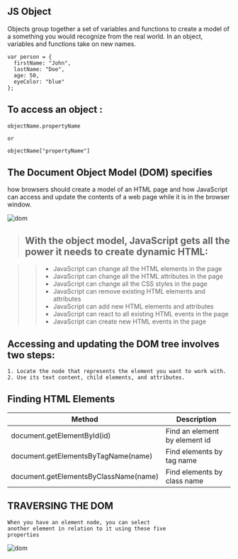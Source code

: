 ## JS Object 


Objects group together a set of variables and functions to create a model
of a something you would recognize from the real world. In an object,
variables and functions take on new names. 

```
var person = {
  firstName: "John",
  lastName: "Doe",
  age: 50,
  eyeColor: "blue"
};

```


## To access an object :

```
objectName.propertyName

or

objectName["propertyName"]
```

## The Document Object Model (DOM) specifies
how browsers should create a model of an HTML
page and how JavaScript can access and update the
contents of a web page while it is in the browser window. 


![dom](https://www.w3schools.com/js/pic_htmltree.gif)




> ## With the object model, JavaScript gets all the power it needs to create dynamic HTML:

>> + JavaScript can change all the HTML elements in the page
>> + JavaScript can change all the HTML attributes in the page
>> + JavaScript can change all the CSS styles in the page
>> + JavaScript can remove existing HTML elements and attributes
>> + JavaScript can add new HTML elements and attributes
>> + JavaScript can react to all existing HTML events in the page
>> + JavaScript can create new HTML events in the page


## Accessing and updating the DOM tree involves two steps:

```
1. Locate the node that represents the element you want to work with.
2. Use its text content, child elements, and attributes. 
```

## Finding HTML Elements

Method | Description
-------|---------
document.getElementById(id)	| Find an element by element id
document.getElementsByTagName(name)	| Find elements by tag name
document.getElementsByClassName(name)	| Find elements by class name


## TRAVERSING THE DOM 

```
When you have an element node, you can select
another element in relation to it using these five
properties
```

![dom](https://www.qualitestgroup.com/images/howto/DOMTree_HowTo.png)
